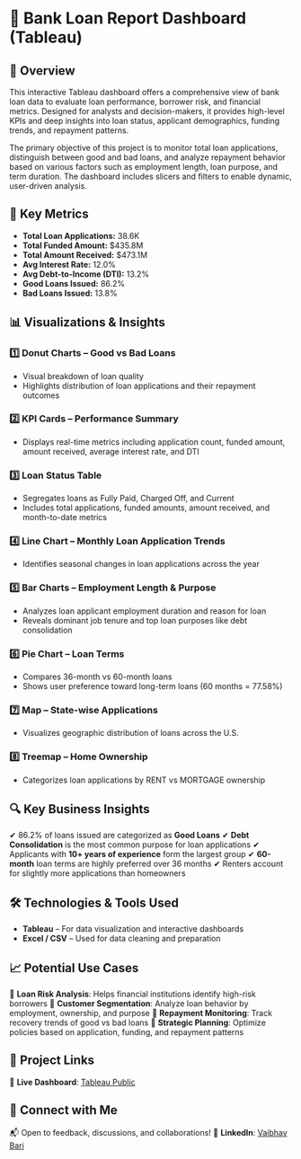 # 🏦 Bank Loan Report Dashboard (Tableau)

## 📌 Overview

This interactive Tableau dashboard offers a comprehensive view of bank loan data to evaluate loan performance, borrower risk, and financial metrics. Designed for analysts and decision-makers, it provides high-level KPIs and deep insights into loan status, applicant demographics, funding trends, and repayment patterns.

The primary objective of this project is to monitor total loan applications, distinguish between good and bad loans, and analyze repayment behavior based on various factors such as employment length, loan purpose, and term duration. The dashboard includes slicers and filters to enable dynamic, user-driven analysis.



## 🚀 Key Metrics

* **Total Loan Applications:** 38.6K
* **Total Funded Amount:** $435.8M
* **Total Amount Received:** $473.1M
* **Avg Interest Rate:** 12.0%
* **Avg Debt-to-Income (DTI):** 13.2%
* **Good Loans Issued:** 86.2%
* **Bad Loans Issued:** 13.8%



## 📊 Visualizations & Insights

### 1️⃣ Donut Charts – Good vs Bad Loans

* Visual breakdown of loan quality
* Highlights distribution of loan applications and their repayment outcomes

### 2️⃣ KPI Cards – Performance Summary

* Displays real-time metrics including application count, funded amount, amount received, average interest rate, and DTI

### 3️⃣ Loan Status Table

* Segregates loans as Fully Paid, Charged Off, and Current
* Includes total applications, funded amounts, amount received, and month-to-date metrics

### 4️⃣ Line Chart – Monthly Loan Application Trends

* Identifies seasonal changes in loan applications across the year

### 5️⃣ Bar Charts – Employment Length & Purpose

* Analyzes loan applicant employment duration and reason for loan
* Reveals dominant job tenure and top loan purposes like debt consolidation

### 6️⃣ Pie Chart – Loan Terms

* Compares 36-month vs 60-month loans
* Shows user preference toward long-term loans (60 months = 77.58%)

### 7️⃣ Map – State-wise Applications

* Visualizes geographic distribution of loans across the U.S.

### 8️⃣ Treemap – Home Ownership

* Categorizes loan applications by RENT vs MORTGAGE ownership



## 🔍 Key Business Insights

✔ 86.2% of loans issued are categorized as **Good Loans**
✔ **Debt Consolidation** is the most common purpose for loan applications
✔ Applicants with **10+ years of experience** form the largest group
✔ **60-month** loan terms are highly preferred over 36 months
✔ Renters account for slightly more applications than homeowners


## 🛠️ Technologies & Tools Used

* **Tableau** – For data visualization and interactive dashboards
* **Excel / CSV** – Used for data cleaning and preparation


## 📈 Potential Use Cases

🔹 **Loan Risk Analysis**: Helps financial institutions identify high-risk borrowers
🔹 **Customer Segmentation**: Analyze loan behavior by employment, ownership, and purpose
🔹 **Repayment Monitoring**: Track recovery trends of good vs bad loans
🔹 **Strategic Planning**: Optimize policies based on application, funding, and repayment patterns


## 🔗 Project Links

🔹 **Live Dashboard**: [Tableau Public](https://public.tableau.com/views/BankLoanReport_17516140932180/SUMMARY?:language=en-US&:sid=&:redirect=auth&:display_count=n&:origin=viz_share_link)


## 🤝 Connect with Me

📬 Open to feedback, discussions, and collaborations!
💼 **LinkedIn**: [Vaibhav Bari](https://www.linkedin.com/in/vaibhav-bari-915bb5202)
